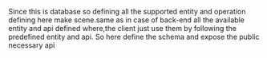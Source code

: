 Since this is database so defining all the supported entity and operation
defining here make scene.same as in case of back-end all the available entity and 
api defined where,the client just use them by following the predefined entity and api.
So here define the schema and expose the public necessary api


